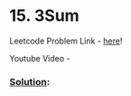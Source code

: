 # 15. 3Sum

Leetcode Problem Link - [here](https://leetcode.com/problems/3sum/description/?envType=study-plan-v2&envId=top-100-liked)!

Youtube Video - 

### [Solution]():

```cpp

```

